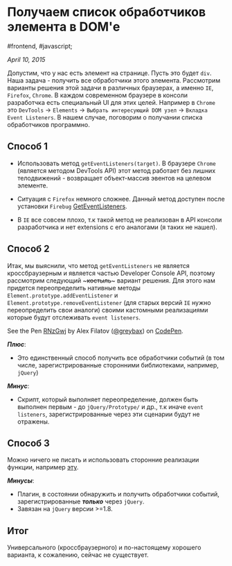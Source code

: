 # Получаем список обработчиков элемента в DOM'е

#frontend, #javascript;

_April 10, 2015_

Допустим, что у нас есть элемент на странице. Пусть это будет ```div```. Наша задача - получить все обработчики этого элемента. Рассмотрим варианты решения этой задачи в различных браузерах, а именно ```IE```, ```Firefox```, ```Chrome```. В каждом современном браузере в консоли разработчка есть специальный UI для этих целей. Например в ```Chrome``` это ```DevTools``` -> ```Elements``` -> ```Выбрать интересующий DOM узел``` -> ```Вкладка Event Listeners```. В нашем случае, поговорим о получании списка обработчиков программно.

## Способ 1
* Использовать метод ```getEventListeners(target)```. В браузере ```Chrome``` (является методом DevTools API) этот метод работает без лишних телодвижений - возвращает объект-массив эвентов на целевом элементе.

* Ситуация с ```Firefox``` немного сложнее. Данный метод доступен после установки ```Firebug``` [GetEventListeners](http://getfirebug.com/wiki/index.php/GetEventListeners).

* В ```IE``` все совсем плохо, т.к такой метод не реализован в API консоли разработчика и нет extensions с его аналогами (я таких не нашел).

## Способ 2
Итак, мы выяснили, что метод ```getEventListeners``` не является кроссбраузерным и является частью Developer Console API, поэтому рассмотрим следующий ~~~костыль~~~ вариант решения. Для этого нам придется переопределить нативные методы ```Element.prototype.addEventListener``` и ```Element.prototype.removeEventListener``` (для старых версий ```IE``` нужно переопределить свои аналоги) своими кастомными реализациями которые будут отслеживать ```event listeners```.

<p data-height="268" data-theme-id="0" data-slug-hash="RNzGwj" data-default-tab="result" data-user="greybax" class='codepen'>See the Pen <a href='http://codepen.io/greybax/pen/RNzGwj/'>RNzGwj</a> by Alex Filatov (<a href='http://codepen.io/greybax'>@greybax</a>) on <a href='http://codepen.io'>CodePen</a>.</p>
<script async src="//assets.codepen.io/assets/embed/ei.js"></script>

***Плюс***:

* Это единственный способ получить все обработчики событий (в том числе, зарегистрированные сторонними библиотеками, например, ```jQuery```)

***Минус***:

* Cкрипт, который выполняет переопределение, должен быть выполнен первым - до ```jQuery/Prototype/``` и др., т.к иначе ```event listeners```, зарегистрированные через эти сценарии будут не отражены.

## Способ 3
Можно ничего не писать и использовать сторонние реализации функции, например [эту](https://github.com/alvinteh/geteventlisteners).

***Минусы***:

* Плагин, в состоянии обнаружить и получить обработчики событий, зарегистрированные ***только*** через ```jQuery```.
* Завязан на ```jQuery``` версии >=1.8.

## Итог
Универсального (кроссбраузерного) и по-настоящему хорошего варианта, к сожалению, сейчас не существует.